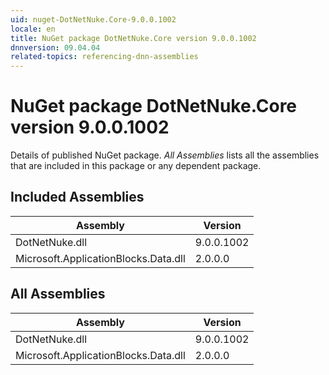 ```yaml
---
uid: nuget-DotNetNuke.Core-9.0.0.1002
locale: en
title: NuGet package DotNetNuke.Core version 9.0.0.1002
dnnversion: 09.04.04
related-topics: referencing-dnn-assemblies
---
```


# NuGet package DotNetNuke.Core version 9.0.0.1002
Details of published NuGet package.
*All Assemblies* lists all the assemblies that are included in this package or any dependent package.

## Included Assemblies

|Assembly|Version|
|---|---|
|DotNetNuke.dll|9.0.0.1002|
|Microsoft.ApplicationBlocks.Data.dll|2.0.0.0|

## All Assemblies

|Assembly|Version|
|---|---|
|DotNetNuke.dll|9.0.0.1002|
|Microsoft.ApplicationBlocks.Data.dll|2.0.0.0|

